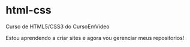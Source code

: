 # html-css
 Curso de HTML5/CSS3 do CursoEmVideo

 Estou aprendendo a criar sites e agora vou gerenciar meus repositorios!
